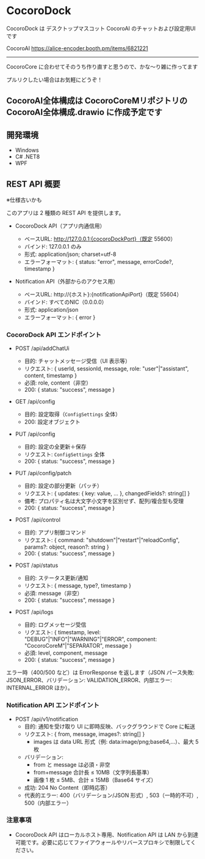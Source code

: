 # CocoroDock

CocoroDock は デスクトップマスコット CocoroAI のチャットおよび設定用UIです

CocoroAI
https://alice-encoder.booth.pm/items/6821221

----

CocoroCore に合わせてそのうち作り直すと思うので、かな～り雑に作ってます

プルリクしたい場合はお気軽にどうぞ！

CocoroAI全体構成は CocoroCoreMリポジトリの CocoroAI全体構成.drawio に作成予定です
----

## 開発環境

- Windows
- C# .NET8
- WPF

## REST API 概要

※仕様古いかも

このアプリは 2 種類の REST API を提供します。

- CocoroDock API（アプリ内通信用）
	- ベースURL: http://127.0.0.1:{cocoroDockPort}（既定 55600）
	- バインド: 127.0.0.1 のみ
	- 形式: application/json; charset=utf-8
	- エラーフォーマット: { status: "error", message, errorCode?, timestamp }

- Notification API（外部からのアクセス用）
	- ベースURL: http://{ホスト}:{notificationApiPort}（既定 55604）
	- バインド: すべてのNIC（0.0.0.0）
	- 形式: application/json
	- エラーフォーマット: { error }

### CocoroDock API エンドポイント

- POST /api/addChatUi
	- 目的: チャットメッセージ受信（UI 表示等）
	- リクエスト: { userId, sessionId, message, role: "user"|"assistant", content, timestamp }
	- 必須: role, content（非空）
	- 200: { status: "success", message }

- GET /api/config
	- 目的: 設定取得（`ConfigSettings` 全体）
	- 200: 設定オブジェクト

- PUT /api/config
	- 目的: 設定の全更新＋保存
	- リクエスト: `ConfigSettings` 全体
	- 200: { status: "success", message }

- PUT /api/config/patch
	- 目的: 設定の部分更新（パッチ）
	- リクエスト: { updates: { key: value, ... }, changedFields?: string[] }
	- 備考: プロパティ名は大文字小文字を区別せず、配列/複合型も受理
	- 200: { status: "success", message }

- POST /api/control
	- 目的: アプリ制御コマンド
	- リクエスト: { command: "shutdown"|"restart"|"reloadConfig", params?: object, reason?: string }
	- 200: { status: "success", message }

- POST /api/status
	- 目的: ステータス更新/通知
	- リクエスト: { message, type?, timestamp }
	- 必須: message（非空）
	- 200: { status: "success", message }

- POST /api/logs
	- 目的: ログメッセージ受信
	- リクエスト: { timestamp, level: "DEBUG"|"INFO"|"WARNING"|"ERROR", component: "CocoroCoreM"|"SEPARATOR", message }
	- 必須: level, component, message
	- 200: { status: "success", message }

エラー時（400/500 など）は ErrorResponse を返します（JSON パース失敗: JSON_ERROR、バリデーション: VALIDATION_ERROR、内部エラー: INTERNAL_ERROR ほか）。

### Notification API エンドポイント

- POST /api/v1/notification
	- 目的: 通知を受け取り UI に即時反映、バックグラウンドで Core に転送
	- リクエスト: { from, message, images?: string[] }
		- images は data URL 形式（例: data:image/png;base64,...）、最大 5 枚
	- バリデーション:
		- from と message は必須・非空
		- from+message 合計長 ≤ 10MB（文字列長基準）
		- 画像 1 枚 ≤ 5MB、合計 ≤ 15MB（Base64 サイズ）
	- 成功: 204 No Content（即時応答）
	- 代表的エラー: 400（バリデーション/JSON 形式）, 503（一時的不可）, 500（内部エラー）

### 注意事項

- CocoroDock API はローカルホスト専用、Notification API は LAN から到達可能です。必要に応じてファイアウォールやリバースプロキシで制限してください。
